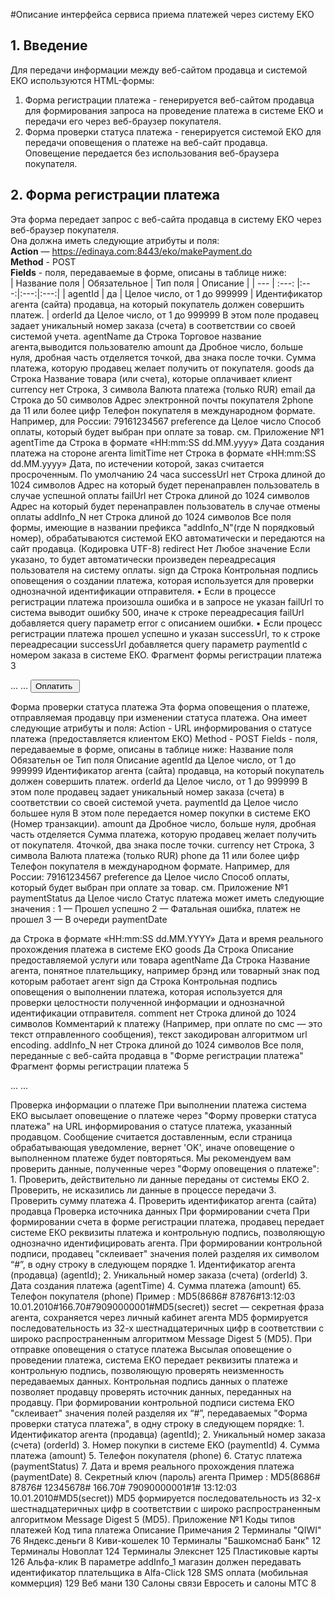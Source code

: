 #Описание интерфейса сервиса приема платежей через систему EKO
## 1. Введение
Для передачи информации между веб-сайтом продавца и системой ЕКО используютcя HTML-формы: <br />
1. Форма регистрации платежа - генерируется веб-сайтом продавца для формирования запроса на проведение платежа в  системе ЕКО и передачи его через веб-браузер покупателя. <br />
2. Форма проверки статуса платежа - генерируется системой ЕКО для передачи оповещения о платеже на веб-сайт продавца. <br />
Оповещение передается без использования веб-браузера покупателя. 

## 2. Форма регистрации платежа
Эта форма передает запрос с веб-сайта продавца в систему ЕКО через веб-браузер покупателя. <br /> 
Она должна иметь следующие атрибуты и поля: <br />
<b>Action</b> — https://edinaya.com:8443/eko/makePayment.do <br />
<b>Method</b> - POST  <br />
<b>Fields</b> - поля, передаваемые в форме, описаны в таблице ниже: <br />
|   Название поля   | Обязательное    |   Тип поля    |   Описание    |
| --- | :---: |:---:|:---:|:---:|
|   agentId         |   да            | Целое число, от 1 до 999999 | Идентификатор агента (сайта) продавца, на который покупатель должен совершить платеж. |
orderId да Целое число, от
1 до 999999
В этом поле продавец задает 
уникальный номер заказа (счета) в 
соответствии со своей системой 
учета. 
agentName да Строка Торговое название агента,выводится
пользователю
amount да Дробное число,
больше нуля, 
дробная часть 
отделяется точкой, два 
знака после точки. 
Сумма платежа, которую продавец 
желает получить от покупателя. 
goods да Строка Название товара (или счета), 
которые оплачивает клиент
currency нет Строка, 3 символа Валюта платежа (только RUR)
email да Строка до 50 символов Адрес электронной почты 
покупателя
2phone да 11 или более цифр Телефон покупателя в 
международном формате. 
Например, для России: 79161234567
preference да Целое число Способ оплаты, который будет 
выбран при оплате за товар.
см. Приложение №1
agentTime да Строка в формате 
«HH:mm:SS 
dd.MM.yyyy»
Дата создания платежа на стороне 
агента
limitTime нет Строка в формате 
«HH:mm:SS 
dd.MM.yyyy»
Дата, по истечении которой, заказ 
считается просроченным. По 
умолчанию 24 часа
successUrl нет Строка длиной до 1024
символов
Адрес на который будет 
перенаправлен пользователь 
в случае успешной оплаты 
failUrl нет Строка длиной до 1024
символов
Адрес на который будет 
перенаправлен пользователь 
в случае отмены оплаты 
addInfo_N нет Строка длиной до 1024
символов
Все поля формы, имеющие в 
названии префикса 
"addInfo_N"(где N порядковый 
номер), 
обрабатываются системой ЕКО 
автоматически 
и передаются на сайт продавца.
(Кодировка UTF-8) 
redirect Нет Любое значение Если указано, то будет 
автоматически произведен 
переадресация пользователя на 
систему оплаты.
sign да Строка Контрольная подпись оповещения о 
создании платежа, которая 
используется для проверки 
однозначной идентификации 
отправителя.
• Если в процессе регистрации платежа произошла ошибка и в запросе не указан failUrl
то система выводит ошибку 500, иначе к строке переадресация failUrl добавляется 
query параметр error с описанием ошибки.
• Если процесс регистрации платежа прошел успешно и указан successUrl, то к строке 
переадресации successUrl добавляется query параметр paymentId с номером заказа в 
системе ЕКО.
Фрагмент формы регистрации платежа
3<form action="URL регистрации платежа" method="POST"> 
 <input type="hidden" name="agentId" value="8686"> 
 <input type="hidden" name="agentName" value="Superstore"> 
 <input type="hidden" name="orderId" value="87876"> 
 <input type="hidden" name="amount" value="166.70"> 
 <input type="hidden" name="email" value="user@example.ru"> 
 <input type="hidden" name="phone" value="79090000001"> 
 <input type="hidden" name="agentTime" value="20:35:67 01.01.2010"> 
 <input type="hidden" name="goods" value="Notebook"> 
 <input type="hidden" name="currency" value="RUR"> 
 <input type="hidden" name="preference" value="1"> 
 <input type="hidden" name="successUrl" value="http://example.ru/success.html"> 
 <input type="hidden" name="failUrl" value="http://example.ru/fail.html"> 
 <input type="hidden" name="sign" value="f849a1c57cccb372ec4a3a2e04d2feba">
 <input type="hidden" name="addInfo_1" value="addinf1"> 
 ...
 ...
 <input type="submit" value="Оплатить "> 
</form> 
Форма проверки статуса платежа
Эта форма оповещения о платеже, отправляемая продавцу при изменении статуса платежа.
Она имеет следующие 
атрибуты и поля: 
Action - URL информирования о статусе платежа (предоставляется клиентом ЕКО)
Method - POST 
Fields - поля, передаваемые в форме, описаны в таблице ниже: 
Название 
поля
Обязательн
ое
Тип поля Описание
agentId да Целое число, от
1 до 999999
Идентификатор агента (сайта) 
продавца, на который покупатель 
должен совершить платеж. 
orderId да Целое число, от
1 до 999999
В этом поле продавец задает 
уникальный номер заказа (счета) в 
соответствии со своей системой 
учета. 
paymentId да Целое число большее 
нуля
В этом поле передается номер 
покупки в системе EKO (Номер 
транзакции). 
amount да Дробное число,
больше нуля, 
дробная часть отделяется 
Сумма платежа, которую продавец 
желает получить от покупателя. 
4точкой, два знака после 
точки. 
currency нет Строка, 3 символа Валюта платежа (только RUR)
phone да 11 или более цифр Телефон покупателя в 
международном формате. 
Например, для России: 79161234567
preference да Целое число Способ оплаты, который будет 
выбран при оплате за товар.
см. Приложение №1
paymentStatus да Целое число Статус платежа может иметь 
следующие значения :
1 — Прошел успешно
2 — Фатальная ошибка, платеж не 
прошел
3 — В очереди
paymentDate 
 
да Строка в формате 
«HH:mm:SS 
dd.MM.YYYY»
Дата и время реального 
прохождения платежа в системе 
ЕКО
goods Да Строка Описание предоставляемой услуги 
или товара
agentName Да Строка Название агента, понятное 
плательщику, например брэнд или 
товарный знак под которым 
работает агент
sign да Строка Контрольная подпись оповещения о 
выполнении платежа, которая 
используется для проверки 
целостности полученной 
информации и однозначной 
идентификации отправителя. 
comment нет Строка длиной до 1024 
символов
Комментарий к платежу (Например,
при оплате по смс — это текст 
отправленного сообщения), текст 
закодирован алгоритмом url 
encoding. 
addInfo_N нет Строка длиной до 1024
символов
Все поля, переданные с веб-сайта 
продавца в "Форме регистрации 
платежа"
Фрагмент формы регистрации платежа
5<form action="URL информирования о статусе платежа" method="POST"> 
 <input type="hidden" name="agentId" value="8686"> 
 <input type="hidden" name="paymentId" value="12345678">
 <input type="hidden" name="orderId" value="87876"> 
 <input type="hidden" name="amount" value="166.70"> 
 <input type="hidden" name="phone" value="79090000001"> 
 <input type="hidden" name="currency" value="RUR"> 
 <input type="hidden" name="preference" value="1"> 
 <input type="hidden" name="goods" value="Рога, 10 кг">
 <input type="hidden" name="agentName" value="Рога и Копыта (TM)">
 <input type="hidden" name="paymentStatus" value="1">
 <input type="hidden" name="paymentDate" value="13:12:03 10.01.2010">
 <input type="hidden" name="sign" value="f849a1c57c66b372ec4a3a2e04d2feba">
 <input type="hidden" name="addInfo_1" value="addinfoxxxxxxxx"> 
 ...
 ...
</form> 
Проверка информации о платеже
При выполнении платежа система ЕКО высылает оповещение о платеже через "Форму
проверки статуса платежа" на URL информирования о статусе платежа, указанный
продавцом. 
Сообщение считается доставленным, если страница обрабатывающая уведомление, вернет
'OK', иначе оповещение о выполненном платеже будет повторяться. 
Мы рекомендуем вам проверить данные, полученные через "Форму оповещения о платеже": 
1. Проверить, действительно ли данные переданы от системы ЕКО
2. Проверить, не исказились ли данные в процессе передачи
3. Проверить сумму платежа 
4. Проверить идентификатор агента (сайта) продавца 
Проверка источника данных
При формировании счета
При формировании счета в форме регистрации платежа, продавец передает системе ЕКО 
реквизиты платежа и контрольную подпись, позволяющую однозначно идентифицировать 
агента.
При формировании контрольной подписи, продавец "склеивает" значения полей разделяя их 
символом “#”, в одну строку в следующем порядке
1. Идентификатор агента (продавца) (agentId); 
2. Уникальный номер заказа (счета) (orderId)
3. Дата создания платежа (agentTime)
4. Сумма платежа (amount)
65. Телефон покупателя (phone)
Пример : 
MD5(8686# 87876#13:12:03 10.01.2010#166.70#79090000001#MD5(secret))
secret — секретная фраза агента, сохраняется через личный кабинет агента
MD5 формируется последовательность из 32-х шестнадцатеричных цифр в соответствии с
широко распространенным алгоритмом Message Digest 5 (MD5).
При отправке оповещения о статусе платежа
Высылая оповещение о проведении платежа, система ЕКО передает реквизиты платежа и
контрольную подпись, позволяющую проверять неизменность передаваемых данных. 
Контрольная подпись данных о платеже позволяет продавцу проверять источник данных,
переданных на продавцу.
При формировании контрольной подписи система ЕКО "склеивает" значения полей разделяя
их “#”, передаваемых "Форма проверки статуса платежа", в одну строку в следующем
порядке: 
1. Идентификатор агента (продавца) (agentId); 
2. Уникальный номер заказа (счета) (orderId)
3. Номер покупки в системе EKO (paymentId)
4. Сумма платежа (amount)
5. Телефон покупателя (phone)
6. Статус платежа (paymentStatus)
7. Дата и время реального прохождения платежа (paymentDate)
8. Секретный ключ (пароль) агента 
Пример : 
MD5(8686# 87876# 12345678# 166.70# 79090000001#1# 13:12:03 10.01.2010#MD5(secret))
MD5 формируется последовательность из 32-х шестнадцатеричных цифр в соответствии с
широко распространенным алгоритмом Message Digest 5 (MD5).
Приложение №1
Коды типов платежей
Код типа платежа Описание Примечания
2 Терминалы "QIWI"
76 Яндекс.деньги
8 Киви-кошелек
10 Терминалы "Башкомснаб Банк"
12 Терминалы Новоплат
124 Терминалы Элекснет
125 Пластиковые карты
126 Альфа-клик В параметре addInfo_1 магазин должен 
передавать идентификатор плательщика в 
Alfa-Click
128 SMS оплата (мобильная 
коммерция)
129 Веб мани
130 Салоны связи Евросеть и 
салоны МТС
8
